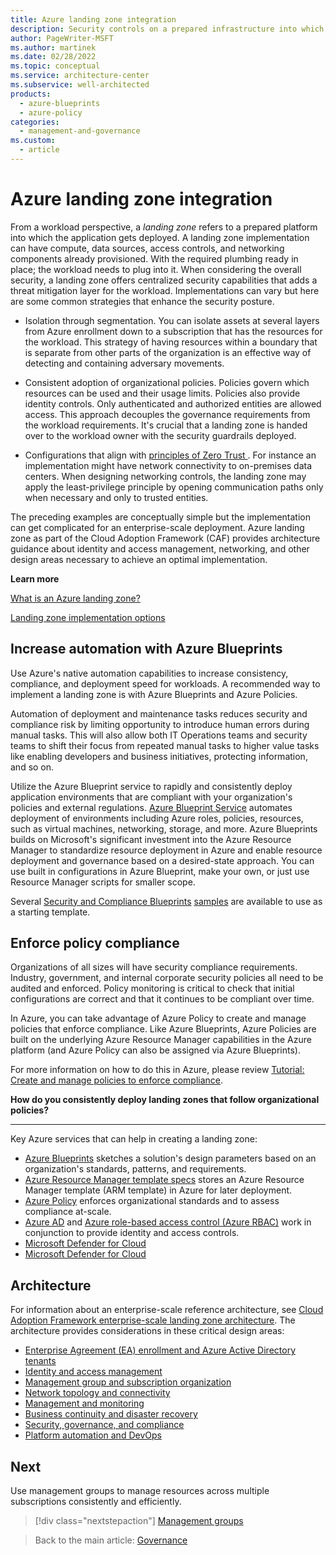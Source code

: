 ```yaml
---
title: Azure landing zone integration
description: Security controls on a prepared infrastructure into which a workload can get deployed.
author: PageWriter-MSFT
ms.author: martinek
ms.date: 02/28/2022
ms.topic: conceptual
ms.service: architecture-center
ms.subservice: well-architected
products:
  - azure-blueprints
  - azure-policy
categories:
  - management-and-governance
ms.custom:
  - article
---
```


# Azure landing zone integration

From a workload perspective, a *landing zone* refers to a prepared platform into which the application gets deployed. A landing zone implementation can have compute, data sources, access controls, and networking components already provisioned. With the required plumbing ready in place; the workload needs to plug into it. When considering the overall security, a landing zone offers centralized security capabilities that adds a threat mitigation layer for the workload. Implementations can vary but here are some common strategies that enhance the security posture.

- Isolation through segmentation. You can isolate assets at several layers from Azure enrollment down to a subscription that has the resources for the workload. This strategy of having resources within a boundary that is separate from other parts of the organization is an effective way of detecting and containing adversary movements.

- Consistent adoption of organizational policies. Policies govern which resources can be used and their usage limits. Policies also provide identity controls. Only authenticated and authorized entities are allowed access. This approach decouples the governance requirements from the workload requirements. It's crucial that a landing zone is handed over to the workload owner with the security guardrails deployed.

- Configurations that align with [principles of Zero Trust ](/security/zero-trust/#guiding-principles-of-zero-trust). For instance an implementation might have network connectivity to on-premises data centers. When designing networking controls, the landing zone may apply the least-privilege principle by opening communication paths only when necessary and only to trusted entities.

The preceding examples are conceptually simple but the implementation can get complicated for an enterprise-scale deployment. Azure landing zone as part of the Cloud Adoption Framework (CAF) provides architecture guidance about identity and access management, networking, and other design areas necessary to achieve an optimal implementation.  

**Learn more**

[What is an Azure landing zone?](/azure/cloud-adoption-framework/ready/landing-zone/)

[Landing zone implementation options](/azure/cloud-adoption-framework/ready/landing-zone/implementation-options)

## Increase automation with Azure Blueprints

Use Azure's native automation capabilities to increase consistency, compliance, and deployment speed for workloads. A recommended way to implement a landing zone is with Azure Blueprints and Azure Policies.

Automation of deployment and maintenance tasks reduces security and compliance risk by limiting opportunity to introduce human errors during manual tasks. This will also allow both IT Operations teams and security teams to shift their focus from repeated manual tasks to higher value tasks like enabling developers and business initiatives, protecting information, and so on.

Utilize the Azure Blueprint service to rapidly and consistently deploy application environments that are compliant with your organization's policies and external regulations. [Azure Blueprint Service](/azure/governance/blueprints/) automates deployment of environments including Azure roles, policies, resources, such as virtual machines, networking, storage, and more. Azure Blueprints builds on Microsoft's significant investment into the Azure Resource Manager to standardize resource deployment in Azure and enable resource deployment and governance based on a desired-state approach. You can use built in configurations in Azure Blueprint, make your own, or just use Resource Manager scripts for smaller scope.

Several [Security and Compliance Blueprints](https://servicetrust.microsoft.com/ViewPage/SCCIntroPage) [samples](/azure/governance/blueprints/samples/) are available to use as a starting template.

## Enforce policy compliance

Organizations of all sizes will have security compliance requirements. Industry, government, and internal corporate security policies all need to be audited and enforced. Policy monitoring is critical to check that initial configurations are correct and that it continues to be compliant over time.

In Azure, you can take advantage of Azure Policy to create and manage policies that enforce compliance. Like Azure Blueprints, Azure Policies are built on the underlying Azure Resource Manager capabilities in the Azure platform (and Azure Policy can also be assigned via Azure Blueprints).

For more information on how to do this in Azure, please review [Tutorial: Create and manage policies to enforce compliance](/azure/governance/policy/tutorials/create-and-manage).

**How do you consistently deploy landing zones that follow organizational policies?**
***

Key Azure services that can help in creating a landing zone:

- [Azure Blueprints](/azure/governance/blueprints/overview) sketches a solution's design parameters based on an organization's standards, patterns, and requirements.
- [Azure Resource Manager template specs](/azure/azure-resource-manager/templates/template-specs)  stores an Azure Resource Manager template (ARM template) in Azure for later deployment.
- [Azure Policy](/azure/governance/policy/overview) enforces organizational standards and to assess compliance at-scale.
- [Azure AD](https://azure.microsoft.com/services/active-directory/) and [Azure role-based access control (Azure RBAC)](/azure/role-based-access-control/overview) work in conjunction to provide identity and access controls.
- [Microsoft Defender for Cloud](/azure/security-center/security-center-intro)
- [Microsoft Defender for Cloud](/azure/security-center/azure-defender)

## Architecture

For information about an enterprise-scale reference architecture, see [Cloud Adoption Framework enterprise-scale landing zone architecture](/azure/cloud-adoption-framework/ready/enterprise-scale/architecture). The architecture provides considerations in these critical design areas:

- [Enterprise Agreement (EA) enrollment and Azure Active Directory tenants](/azure/cloud-adoption-framework/ready/enterprise-scale/enterprise-enrollment-and-azure-ad-tenants)
- [Identity and access management](/azure/cloud-adoption-framework/ready/enterprise-scale/identity-and-access-management)
- [Management group and subscription organization](/azure/cloud-adoption-framework/ready/enterprise-scale/management-group-and-subscription-organization)
- [Network topology and connectivity](/azure/cloud-adoption-framework/ready/enterprise-scale/network-topology-and-connectivity)
- [Management and monitoring](/azure/cloud-adoption-framework/ready/enterprise-scale/management-and-monitoring)
- [Business continuity and disaster recovery](/azure/cloud-adoption-framework/ready/enterprise-scale/business-continuity-and-disaster-recovery)
- [Security, governance, and compliance](/azure/cloud-adoption-framework/ready/enterprise-scale/security-governance-and-compliance)
- [Platform automation and DevOps](/azure/cloud-adoption-framework/ready/enterprise-scale/platform-automation-and-devops)


## Next

Use management groups to manage resources across multiple subscriptions consistently and efficiently.

> [!div class="nextstepaction"]
> [Management groups](design-management-groups.md)

> Back to the main article: [Governance](design-governance.md)

